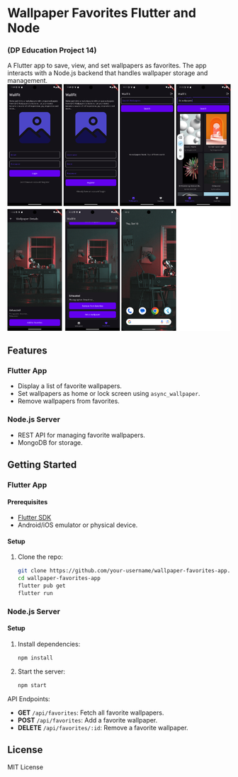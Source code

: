 # Wallpaper Favorites Flutter and Node 
### (DP Education Project 14)

A Flutter app to save, view, and set wallpapers as favorites. The app interacts with a Node.js backend that handles wallpaper storage and management.
![APP](https://github.com/HGSChandeepa/WallFit/blob/main/app(1).png)


## Features

### Flutter App
- Display a list of favorite wallpapers.
- Set wallpapers as home or lock screen using `async_wallpaper`.
- Remove wallpapers from favorites.

### Node.js Server
- REST API for managing favorite wallpapers.
- MongoDB for storage.

## Getting Started

### Flutter App

#### Prerequisites
- [Flutter SDK](https://flutter.dev/docs/get-started/install)
- Android/iOS emulator or physical device.

#### Setup

1. Clone the repo:
    ```bash
    git clone https://github.com/your-username/wallpaper-favorites-app.git
    cd wallpaper-favorites-app
    flutter pub get
    flutter run
    ```

### Node.js Server

#### Setup

1. Install dependencies:
    ```bash
    npm install
    ```

2. Start the server:
    ```bash
    npm start
    ```

API Endpoints:
- **GET** `/api/favorites`: Fetch all favorite wallpapers.
- **POST** `/api/favorites`: Add a favorite wallpaper.
- **DELETE** `/api/favorites/:id`: Remove a favorite wallpaper.

## License

MIT License
